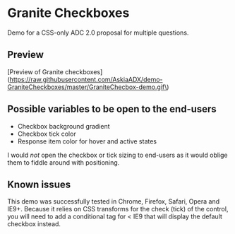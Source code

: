 Granite Checkboxes
==================

Demo for a CSS-only ADC 2.0 proposal for multiple questions.

Preview
-------

[Preview of Granite checkboxes](https://raw.githubusercontent.com/AskiaADX/demo-GraniteCheckboxes/master/GraniteChecbox-demo.gif\)

Possible variables to be open to the end-users
----------------------------------------------

-	Checkbox background gradient
-	Checkbox tick color
-	Response item color for hover and active states

I would *not* open the checkbox or tick sizing to end-users as it would oblige them to fiddle around with positioning.

Known issues
------------

This demo was successfully tested in Chrome, Firefox, Safari, Opera and IE9+. Because it relies on CSS transforms for the check (tick) of the control, you will need to add a conditional tag for < IE9 that will display the default checkbox instead.
